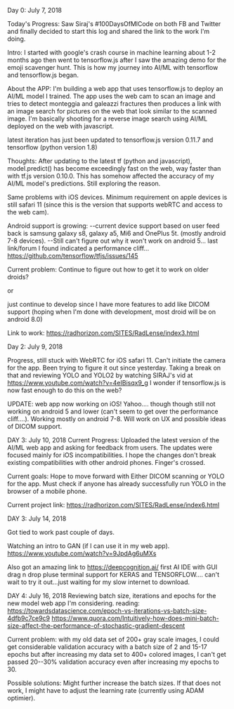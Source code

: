 Day 0: July 7, 2018

Today's Progress: Saw Siraj's #100DaysOfMlCode on both FB and Twitter and finally decided to start this log and shared the 
link to the work I'm doing.

Intro: I started with google's crash course in machine learning about 1-2 months ago then went to tensorflow.js after I saw the amazing
demo for the emoji scavenger hunt. This is how my journey into AI/ML with tensorflow and tensorflow.js began.

About the APP: 
I'm building a web app that uses tensorflow.js to deploy an AI/ML model I trained. The app uses the web cam to scan an image and 
tries to detect monteggia and galeazzi fractures then produces a link with an image search for pictures on the web that look similar to the
scanned image. I'm basically shooting for a reverse image search using AI/ML deployed on the web with javascript.

latest iteration has just been updated to tensorflow.js version  0.11.7 and tensorflow (python version 1.8)

Thoughts:
After updating to the latest tf (python and javascript), model.predict() has become exceedingly fast on the web, way faster than with tf.js 
version 0.10.0. This has somehow affected the accuracy of my AI/ML model's predictions. Still exploring the reason.

Same problems with iOS devices. Minimum requirement on apple devices is still safari 11 (since this is the version that supports webRTC and
access to the web cam).

Android support is growing:
--current device support based on user feed back is samsung galaxy s8, galaxy a5, Mi6 and OnePlus 5t. (mostly android 7-8 devices).
--Still can't figure out why it won't work on android 5... last link/forum I found indicated a performance cliff...
https://github.com/tensorflow/tfjs/issues/145

Current problem:
Continue to figure out how to get it to work on older droids? 

or 

just continue to develop since I have more features to add like
DICOM support (hoping when I'm done with development, most droid will be on android 8.0)

Link to work: https://radhorizon.com/SITES/RadLense/index3.html

Day 2: July 9, 2018

Progress, still stuck with WebRTC for iOS safari 11. Can't initiate the camera for the app. Been trying to figure it out since yesterday.
Taking a break on that and reviewing YOLO and YOLO2 by watching SIRAJ's vid at
https://www.youtube.com/watch?v=4eIBisqx9_g
I wonder if tensorflow.js is now fast enough to do this on the web?

UPDATE: web app now working on iOS! Yahoo.... though though still not working on android 5 and lower (can't seem to get over the performance cliff....). Working mostly on android 7-8. Will work on UX and possible ideas of DICOM support.

DAY 3: July 10, 2018
Current Progress: 
Uploaded the latest version of the AI/ML web app and asking for feedback from users. The updates were focused mainly for iOS incompatibilities. I hope the changes don't break existing compatibilities with other android phones. Finger's crossed.

Current goals:
Hope to move forward with Either DICOM scanning or YOLO for the app. Must check if anyone has already successfully run YOLO in the browser of a mobile phone.

Current project link:
https://radhorizon.com/SITES/RadLense/index6.html

DAY 3: July 14, 2018

Got tied to work past couple of days.

Watching an intro to GAN (if I can use it in my web app).
https://www.youtube.com/watch?v=9JpdAg6uMXs

Also got an amazing link to https://deepcognition.ai/
first AI IDE with GUI drag n drop pluse terminal support for KERAS and TENSORFLOW.... can't wait to try it out...just waiting for
my slow internet to download.

DAY 4: July 16, 2018
Reviewing batch size, iterations and epochs for the new model web app I'm considering.
reading: https://towardsdatascience.com/epoch-vs-iterations-vs-batch-size-4dfb9c7ce9c9
https://www.quora.com/Intuitively-how-does-mini-batch-size-affect-the-performance-of-stochastic-gradient-descent


Current problem:
with my old data set of 200+ gray scale images, I could get considerable validation accuracy with a batch size of 2 and 15-17 epochs but after increasing my data set to 400+ colored images, I can't get passed 20--30% validation accuracy even after increasing my epochs to 30.

Possible solutions:
Might further increase the batch sizes. If  that does not work, I might have to adjust the learning rate (currently using ADAM optimier).

